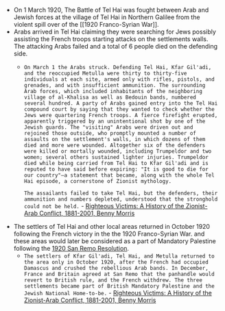 - On 1 March 1920, The Battle of Tel Hai was fought between Arab and Jewish forces at the village of Tel Hai in Northern Galilee from the violent spill over of the [[1920 Franco-Syrian War]].
- Arabs arrived in Tel Hai claiming they were searching for Jews possibly assisting the French troops starting attacks on the settlements walls. The attacking Arabs failed and a total of 6 people died on the defending side.
    - `On March 1 the Arabs struck. Defending Tel Hai, Kfar Gil'adi, and the reoccupied Metulla were thirty to thirty-five individuals at each site, armed only with rifles, pistols, and grenades, and with insufficient ammunition. The surrounding Arab forces, which included inhabitants of the neighboring village of al-Khalisa as well as Bedouin bands, numbered several hundred. A party of Arabs gained entry into the Tel Hai compound court by saying that they wanted to check whether the Jews were quartering French troops. A fierce firefight erupted, apparently triggered by an unintentional shot by one of the Jewish guards. The "visiting" Arabs were driven out and rejoined those outside, who promptly mounted a number of assaults on the settlement's walls, in which dozens of them died and more were wounded. Altogether six of the defenders were killed or mortally wounded, including Trumpeldor and two women; several others sustained lighter injuries. Trumpeldor died while being carried from Tel Hai to Kfar Gil'adi and is reputed to have said before expiring: "It is good to die for our country"—a statement that became, along with the whole Tel Hai episode, a cornerstone of Zionist mythology.`
      
      `The assailants failed to take Tel Hai, but the defenders, their ammunition and numbers depleted, understood that the stronghold could not be held.` - [Righteous Victims: A History of the Zionist-Arab Conflict, 1881-2001, Benny Morris](https://gateway.pinata.cloud/ipfs/bafykbzaced6rtb5d4wthw3wapbnqafd3w7znfmikvzx43dqifs5amzbyzltas?filename=Righteous%20Victims%3A%20A%20History%20of%20the%20Zionist-Arab%20Conflict%2C%20--%20Benny%20Morris%20--%202001%20--%20Vintage%20--%209780679744757%20--%200ffdde5f35058146403a55786f6cfc18%20--%20Anna%E2%80%99s%20Archive.pdf)    
- The settlers of Tel Hai and other local areas returned in October 1920 following the French victory in the the 1920 Franco-Syrian War. and these areas would later be considered as a part of Mandatory Palestine following the [1920 San Remo Resolution](1920%20San%20Remo%20Resolution).
    - `The settlers of Kfar Gil'adi, Tel Hai, and Metulla returned to the area only in October 1920, after the French had occupied Damascus and crushed the rebellious Arab bands. In December, France and Britain agreed at San Remo that the panhandle would revert to British rule, and the French withdrew. The three settlements became part of British Mandatory Palestine and the Jewish National Home-to-be.` - [Righteous Victims: A History of the Zionist-Arab Conflict, 1881-2001, Benny Morris](https://gateway.pinata.cloud/ipfs/bafykbzaced6rtb5d4wthw3wapbnqafd3w7znfmikvzx43dqifs5amzbyzltas?filename=Righteous%20Victims%3A%20A%20History%20of%20the%20Zionist-Arab%20Conflict%2C%20--%20Benny%20Morris%20--%202001%20--%20Vintage%20--%209780679744757%20--%200ffdde5f35058146403a55786f6cfc18%20--%20Anna%E2%80%99s%20Archive.pdf)